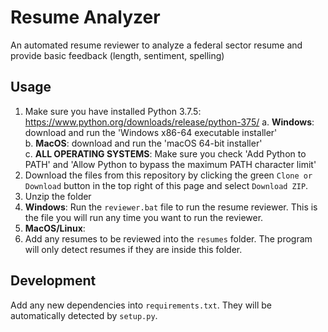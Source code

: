 # Resume Analyzer
An automated resume reviewer to analyze a federal sector resume and provide basic feedback (length, sentiment, spelling)

## Usage
1. Make sure you have installed Python 3.7.5: https://www.python.org/downloads/release/python-375/
    a. __Windows__: download and run the 'Windows x86-64 executable installer'  
    b. __MacOS__: download and run the 'macOS 64-bit installer'  
    c. **ALL OPERATING SYSTEMS**: Make sure you check 'Add Python to PATH' and 'Allow Python to bypass the maximum PATH character limit'
2. Download the files from this repository by clicking the green `Clone or Download` button in the top right of this page and select `Download ZIP`.
3. Unzip the folder
4. __Windows__: Run the `reviewer.bat` file to run the resume reviewer. This is the file you will run any time you want to run the reviewer.
5. __MacOS/Linux__: 
6. Add any resumes to be reviewed into the `resumes` folder. The program will only detect resumes if they are inside this folder.

## Development
Add any new dependencies into `requirements.txt`. They will be automatically detected by `setup.py`.
